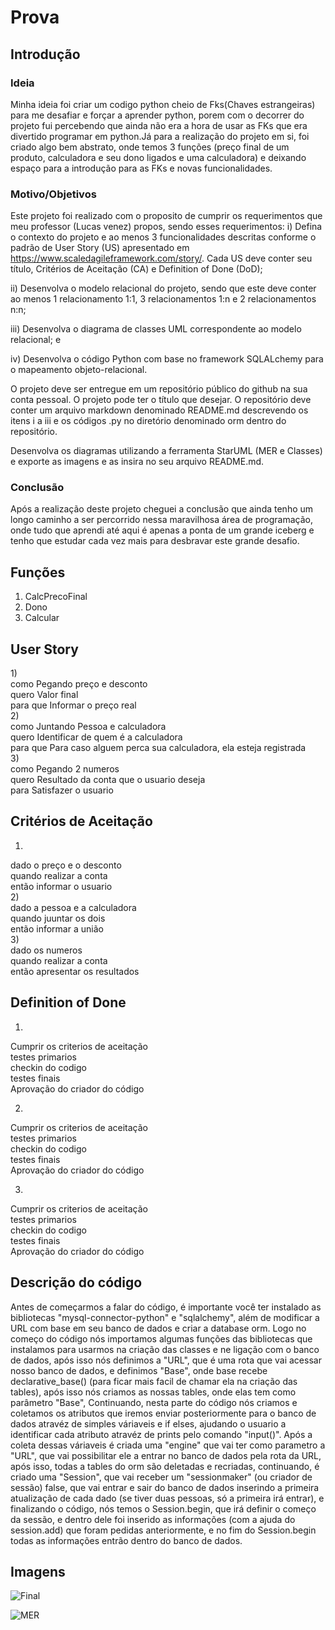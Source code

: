# Prova

## Introdução
### Ideia

Minha ideia foi criar um codigo python cheio de Fks(Chaves estrangeiras) para me desafiar e forçar a aprender python, porem com o decorrer do projeto fui percebendo
que ainda não era a hora de usar as FKs que era divertido programar em python.Já para a realização do projeto em si, foi criado algo bem abstrato, onde temos 3 funções
(preço final de um produto, calculadora e seu dono ligados e uma calculadora) e deixando espaço para a introdução para as FKs e novas funcionalidades.

### Motivo/Objetivos

Este projeto foi realizado com o proposito de cumprir os requerimentos que meu professor (Lucas venez) propos, sendo esses requerimentos: 
i) Defina o contexto do projeto e ao menos 3 funcionalidades descritas conforme o padrão de User Story (US) apresentado em https://www.scaledagileframework.com/story/. Cada US deve conter seu título, Critérios de Aceitação (CA) e Definition of Done (DoD);

ii) Desenvolva o modelo relacional do projeto, sendo que este deve conter ao menos 1 relacionamento 1:1, 3 relacionamentos 1:n e 2 relacionamentos n:n;

iii) Desenvolva o diagrama de classes UML correspondente ao modelo relacional; e

iv) Desenvolva o código Python com base no framework SQLALchemy para o mapeamento objeto-relacional.

O projeto deve ser entregue em um repositório público do github na sua conta pessoal. O projeto pode ter o título que desejar. O repositório deve conter um arquivo markdown denominado README.md descrevendo os itens i a iii e os códigos .py no diretório denominado orm dentro do repositório.

Desenvolva os diagramas utilizando a ferramenta StarUML (MER e Classes) e exporte as imagens e as insira no seu arquivo README.md.

### Conclusão

Após a realização deste projeto cheguei a conclusão que ainda tenho um longo caminho a ser percorrido nessa maravilhosa área de programação, onde tudo que aprendi até aqui é apenas a ponta de um grande iceberg e tenho que estudar cada vez mais para desbravar este grande desafio.


## Funções

1) CalcPrecoFinal<br>
2) Dono<br>
3) Calcular<br>

## User Story
1)<br>
como Pegando preço e desconto <br>
quero Valor final<br>
para que Informar o preço real<br>
2)<br>
como Juntando Pessoa e calculadora<br>
quero Identificar de quem é a calculadora<br>
para que Para caso alguem perca sua calculadora, ela esteja registrada<br>
3)<br>
como Pegando 2 numeros<br>
quero Resultado da conta que o usuario deseja<br>
para Satisfazer o usuario<br>

## Critérios de Aceitação
1)
dado o preço e o desconto<br>
quando realizar a conta<br>
então informar o usuario <br>
2)<br>
dado a pessoa e a calculadora<br>
quando juuntar os dois<br>
então informar a união<br>
3)<br>
dado os numeros<br>
quando realizar a conta<br>
então apresentar os resultados<br>

## Definition of Done
1)
Cumprir os criterios de aceitação<br>
testes primarios<br>
checkin do codigo<br>
testes finais<br>
Aprovação do criador do código<br>

2)
Cumprir os criterios de aceitação<br>
testes primarios<br>
checkin do codigo<br>
testes finais<br>
Aprovação do criador do código<br>

3)
Cumprir os criterios de aceitação<br>
testes primarios<br>
checkin do codigo<br>
testes finais<br>
Aprovação do criador do código<br>

## Descrição do código
Antes de começarmos a falar do código, é importante você ter instalado as bibliotecas "mysql-connector-python" e "sqlalchemy", além de modificar a URL com base em seu banco de dados e criar a database orm.
Logo no começo do código nós importamos algumas funções das bibliotecas que instalamos para usarmos na criação das classes e ne ligação com o banco de dados, após isso
nós definimos a "URL", que é uma rota que vai acessar nosso banco de dados, e definimos "Base", onde base recebe declarative_base() (para ficar mais facil de chamar
ela na criação das tables), após isso nós criamos as nossas tables, onde elas tem como parâmetro "Base", Continuando, nesta parte do código nós criamos e coletamos os
atributos que iremos enviar posteriormente para o banco de dados atravéz de simples váriaveis e if elses, ajudando o usuario a identificar cada atributo atravéz de
prints pelo comando "input()". Após a coleta dessas váriaveis é criada uma "engine" que vai ter como parametro a "URL", que vai possibilitar ele a entrar no banco de
dados pela rota da URL, após isso, todas a tables do orm são deletadas e recriadas, continuando, é criado uma "Session", que vai receber um "sessionmaker" (ou criador
de sessão) false, que vai entrar e sair do banco de dados inserindo a primeira atualização de cada dado (se tiver duas pessoas, só a primeira irá entrar), e
finalizando o código, nós temos o Session.begin, que irá definir o começo da sessão, e dentro dele foi inserido as informações (com a ajuda do session.add) que foram pedidas anteriormente, e no fim do Session.begin todas as informações entrão dentro do banco de dados.


## Imagens

![Final](https://user-images.githubusercontent.com/102041250/193493979-3633c546-319b-4b99-9115-2181e409e912.png)

![MER](https://user-images.githubusercontent.com/102041250/193493993-7d985f75-d51e-4d91-a3a0-9f0c6e69dbe3.png)


